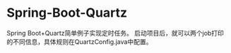 # Spring-Boot-Quartz
Spring Boot+Quartz简单例子实现定时任务。
启动项目后，就可以两个job打印的不同信息，具体规则在QuartzConfig.java中配置。
